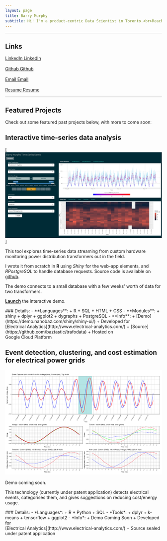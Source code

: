 ```yaml
---
layout: page
title: Barry Murphy
subtitle: Hi! I'm a product-centric Data Scientist in Toronto.<br>Reach out for opportunities!
---
```


---
## Links

<div class="row">
  <div class="col-md-3">
  <a href="https://www.linkedin.com/in/barryemurphy"
  class="btn btn-social-icon btn-linkedin" title="LinkedIn">
  <span class="fa fa-fw fa-linkedin" aria-hidden="true"></span>
  <span class="sr-only">LinkedIn</span>
  </a> <a href="https://www.linkedin.com/in/barryemurphy">LinkedIn</a><br>&nbsp;
  </div>
  <div class="col-md-3">
  <a href="https://github.com/baztastic"
  class="btn btn-social-icon btn-github" title="Github">
  <span class="fa fa-fw fa-github" aria-hidden="true"></span>
  <span class="sr-only">Github</span>
  </a> <a href="https://github.com/baztastic">Github</a><br>&nbsp;
  </div>
  <div class="col-md-3">
  <a href="mailto:barryemurphy3@gmail.com"
  class="btn btn-social-icon btn-google" title="Email">
  <span class="fa fa-fw fa-envelope" aria-hidden="true"></span>
  <span class="sr-only">Email</span>
  </a> <a href="mailto:barryemurphy3@gmail.com">Email</a><br>&nbsp;
  </div>
  <div class="col-md-3">
  <a href="resume"
  class="btn btn-social-icon btn-dropbox" title="Resume">
  <span class="fa fa-fw fa-file" aria-hidden="true">
  </span><span class="sr-only">Resume</span>
  </a> <a href="resume">Resume</a>
  </div>
</div>

---
## Featured Projects

<!-- ### UNDER CONSTRUCTION
 -->
Check out some featured past projects below, with more to come soon:

## Interactive time-series data analysis
[![Interactive time-series data analysis](img/ea-demo.png)]

<div class="row">
  <div class="col-md-6" markdown="1">
  This tool explores time-series data streaming from custom hardware monitoring power distribution transformers out in the field.

  I wrote it from scratch in **R** using *Shiny* for the web-app elements, and *RPostgreSQL* to handle database requests. Source code is available on [github](https://github.com/baztastic/trafodata).

  The demo connects to a small database with a few weeks' worth of data for two transformers.

  [**Launch**](https://demo.nanobaz.com/shiny/shiny-ui/) the interactive demo.
  </div>
  <div class="col-md-6" markdown="1">
### Details:  
  - **Languages**: 
    + R
    + SQL
    + HTML
    + CSS
  - **Modules**: 
    + shiny
    + dplyr
    + ggplot2
    + dygraphs
    + PostgreSQL
  - **Info**: 
    + [Demo](https://demo.nanobaz.com/shiny/shiny-ui/)
    + Developed for <br>[Electrical Analytics](http://www.electrical-analytics.com/)
    + [Source](https://github.com/baztastic/trafodata)
    + Hosted on <br>Google Cloud Platform
  </div>
</div>

## Event detection, clustering, and cost estimation for electrical power grids
![Event detection](img/nilm-demo.png)

<div class="row">
  <div class="col-md-6" markdown="1">
  Demo coming soon.

  This technology (currently under patent application) detects electrical events, categorises them, and gives suggestions on reducing cost/energy usage.
  <!-- Click image for interactive demo -->
  </div>
  <div class="col-md-6" markdown="1">
### Details:  
  - *Languages*: 
    + R
    + Python
    + SQL
  - *Tools*: 
    + dplyr
    + k-means
    + tensorflow
    + ggplot2
  - *Info*: 
    + Demo Coming Soon
    + Developed for <br>[Electrical Analytics](http://www.electrical-analytics.com/)
    + Source sealed under patent application
  </div>
</div>


<!--   1. Real-time sensor data analysis and UI
  * Languages: Python, C
  * Tools: pyserial, matplotlib
  * Under the hood: [source](https://github.com/baztastic/vreader), [writeup](https://baztastic.github.io/vreader), technology sealed under patent application
  1. Art installation representing data on public bike infrastructure
  * Languages: Python, ActionScript, HTML, CSS
  * Tools: beautifulsoup, matplotlib, Adobe Flash, Photoshop, Mathematica
  * Under the hood: [source](https://github.com/baztastic/dublinbikes)
  1. Quantum mechanical simulation of scanning tunneling microscope
  * Languages: C, LaTeX
  * Tools: first principles model based on Green's functions
  * Under the hood: [source](https://github.com/baztastic/stm), [writeup](https://baztastic.github.io/stm) -->
